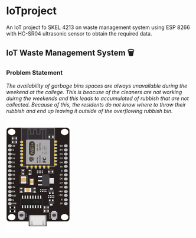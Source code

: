 # IoTproject
An IoT project fo SKEL 4213 on waste management system using ESP 8266 with HC-SR04 ultrasonic sensor to obtain the required data.
## IoT Waste Management System 🗑️
### Problem Statement
*The availability of garbage bins spaces are always  unavailable during the weekend at the college. This is beacuse of the cleaners are not working duirng the weekends and this leads to accumulated of rubbish that are not collected. Because of this, the residents do not know where to throw their rubbish and end up leaving it outside of the overflowing rubbish bin.*


<img src="Images/esp8266.png" width="173" height="308">